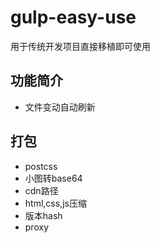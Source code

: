 # gulp-easy-use
用于传统开发项目直接移植即可使用

## 功能简介
- 文件变动自动刷新

## 打包
- postcss
- 小图转base64
- cdn路径
- html,css,js压缩
- 版本hash
- proxy

